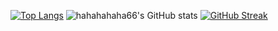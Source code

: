 [![Top Langs](https://github-readme-stats.vercel.app/api/top-langs/?username=hahahahaha66&layout=compact)](https://github.com/anuraghazra/github-readme-stats)
![hahahahaha66's GitHub stats](https://github-readme-stats.vercel.app/api?username=hahahahaha66&show_icons=true&theme=default)
[![GitHub Streak](https://streak-stats.demolab.com?user=hahahahaha66&theme=iceberg&hide_border=false%C2%A0%E9%94%99%E8%AF%AF%E7%9A%84)](https://git.io/streak-stats)


